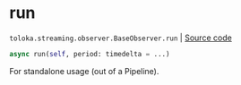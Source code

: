 # run
`toloka.streaming.observer.BaseObserver.run` | [Source code](https://github.com/Toloka/toloka-kit/blob/v1.0.2/src/streaming/observer.py#L55)

```python
async run(self, period: timedelta = ...)
```

For standalone usage (out of a Pipeline).

